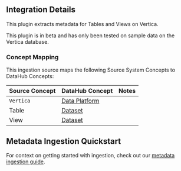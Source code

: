## Integration Details

<!-- Plain-language description of what this integration is meant to do.  -->
<!-- Include details about where metadata is extracted from (ie. logs, source API, manifest, etc.)   -->

This plugin extracts metadata for Tables and Views on Vertica.

This plugin is in beta and has only been tested on sample data on the Vertica database.

### Concept Mapping

<!-- This should be a manual mapping of concepts from the source to the DataHub Metadata Model -->
<!-- Authors should provide as much context as possible about how this mapping was generated, including assumptions made, known shortcuts, & any other caveats -->

This ingestion source maps the following Source System Concepts to DataHub Concepts:

<!-- Remove all unnecessary/irrevant DataHub Concepts -->

| Source Concept | DataHub Concept                                                    | Notes |
| -------------- | ------------------------------------------------------------------ | ----- |
| `Vertica`      | [Data Platform](../../metamodel/entities/dataPlatform.md) |       |
| Table          | [Dataset](../../metamodel/entities/dataset.md)            |       |
| View           | [Dataset](../../metamodel/entities/dataset.md)            |       |

## Metadata Ingestion Quickstart

For context on getting started with ingestion, check out our [metadata ingestion guide](../../../../metadata-ingestion/README.md).

